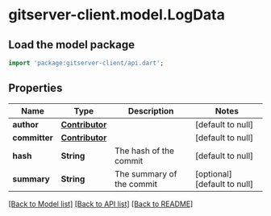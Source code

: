 # gitserver-client.model.LogData

## Load the model package
```dart
import 'package:gitserver-client/api.dart';
```

## Properties
Name | Type | Description | Notes
------------ | ------------- | ------------- | -------------
**author** | [**Contributor**](Contributor.md) |  | [default to null]
**committer** | [**Contributor**](Contributor.md) |  | [default to null]
**hash** | **String** | The hash of the commit | [default to null]
**summary** | **String** | The summary of the commit | [optional] [default to null]

[[Back to Model list]](../README.md#documentation-for-models) [[Back to API list]](../README.md#documentation-for-api-endpoints) [[Back to README]](../README.md)



